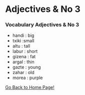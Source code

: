 # ​Adjectives & No 3

### Vocabulary Adjectives & No 3
* handi : big
* txiki :small
* altu : tall
* labur : short
* gizena : fat
* argal : thin
* gazte : young
* zahar : old
* morea : purple

[ Go Back to Home Page!](..)
